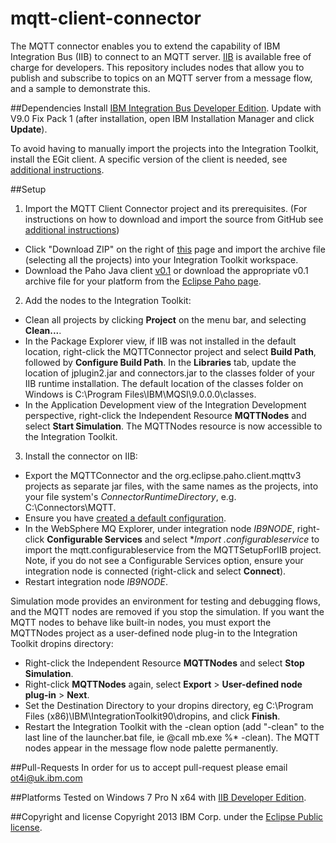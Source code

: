 mqtt-client-connector
=====================

The MQTT connector enables you to extend the capability of IBM Integration Bus (IIB) to connect to an MQTT server. [IIB](http://www.ibm.com/software/products/en/ibm-integration-bus) is available free of charge for developers. This repository includes nodes that allow you to publish and subscribe to topics on an MQTT server from a message flow, and a sample to demonstrate this. 

##Dependencies
Install [IBM Integration Bus Developer Edition](http://www.ibm.com/software/products/en/ibm-integration-bus). Update with V9.0 Fix Pack 1 (after installation, open IBM Installation Manager and click **Update**).

To avoid having to manually import the projects into the Integration Toolkit, install the EGit client. A specific version of the client is needed, see [additional instructions](INSTRUCTIONS.md).

##Setup
1. Import the MQTT Client Connector project and its prerequisites. (For instructions on how to download and import the source from GitHub see [additional instructions](INSTRUCTIONS.md))
  * Click "Download ZIP" on the right of [this](https://github.com/ot4i/mqtt-client-connector) page and import the archive file (selecting all the projects) into your Integration Toolkit workspace.
  * Download the Paho Java client [v0.1](http://git.eclipse.org/c/paho/org.eclipse.paho.mqtt.java.git/snapshot/org.eclipse.paho.mqtt.java-0.1.zip) or download the appropriate v0.1 archive file for your platform from the [Eclipse Paho page](http://git.eclipse.org/c/paho/org.eclipse.paho.mqtt.java.git/).

2. Add the nodes to the Integration Toolkit:
  * Clean all projects by clicking **Project** on the menu bar, and selecting **Clean...**.
  * In the Package Explorer view, if IIB was not installed in the default location, right-click the MQTTConnector project and select **Build Path**, followed by  **Configure Build Path**. In the **Libraries** tab, update the location of jplugin2.jar and connectors.jar to the classes folder of your IIB runtime installation. The default location of the classes folder on Windows is C:\Program Files\IBM\MQSI\9.0.0.0\classes. 
  * In the Application Development view of the Integration Development perspective, right-click the Independent Resource **MQTTNodes** and select **Start Simulation**. The MQTTNodes resource is now accessible to the Integration Toolkit.

3. Install the connector on IIB:
  * Export the MQTTConnector and the org.eclipse.paho.client.mqttv3 projects as separate jar files, with the same names as the projects, into your file system's *ConnectorRuntimeDirectory*, e.g. C:\Connectors\MQTT.
  * Ensure you have [created a default configuration](http://pic.dhe.ibm.com/infocenter/wmbhelp/v9r0m0/topic/com.ibm.etools.mft.doc/ae20200_.htm).
  * In the WebSphere MQ Explorer, under integration node *IB9NODE*, right-click **Configurable Services** and select **Import *.configurableservice** to import the mqtt.configurableservice from the MQTTSetupForIIB project. Note, if you do not see a Configurable Services option, ensure your integration node is connected (right-click and select **Connect**).
  * Restart integration node *IB9NODE*.

Simulation mode provides an environment for testing and debugging flows, and the MQTT nodes are removed if you stop the simulation. If you want the MQTT nodes to behave like built-in nodes, you must export the MQTTNodes project as a user-defined node plug-in to the Integration Toolkit dropins directory:
* Right-click the Independent Resource **MQTTNodes** and select **Stop Simulation**.
* Right-click **MQTTNodes** again, select **Export** > **User-defined node plug-in** > **Next**.
* Set the Destination Directory to your dropins directory, eg C:\Program Files (x86)\IBM\IntegrationToolkit90\dropins, and click **Finish**.
* Restart the Integration Toolkit with the -clean option (add "-clean" to the last line of the launcher.bat file, ie @call mb.exe %* -clean).
The MQTT nodes appear in the message flow node palette permanently.

##Pull-Requests
In order for us to accept pull-request please email ot4i@uk.ibm.com
  
##Platforms
Tested on Windows 7 Pro N x64 with [IIB Developer Edition](http://www.ibm.com/software/products/en/ibm-integration-bus).

##Copyright and license
Copyright 2013 IBM Corp. under the [Eclipse Public license](http://www.eclipse.org/legal/epl-v10.html).
